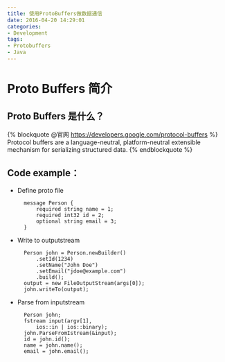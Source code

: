 ```yaml
---
title: 使用ProtoBuffers做数据通信
date: 2016-04-20 14:29:01
categories: 
- Development
tags: 
- Protobuffers
- Java
---
```

# Proto Buffers 简介

## Proto Buffers 是什么？

{% blockquote @官网 https://developers.google.com/protocol-buffers %}
Protocol buffers are a language-neutral, platform-neutral extensible mechanism for serializing structured data.
{% endblockquote %}

<!-- more -->

## Code example：
* Define proto file

		message Person {
  			required string name = 1;
  			required int32 id = 2;
  			optional string email = 3;
		}
		
* Write to outputstream

		Person john = Person.newBuilder()
    		.setId(1234)
    		.setName("John Doe")
    		.setEmail("jdoe@example.com")
    		.build();
		output = new FileOutputStream(args[0]);
		john.writeTo(output);
		
* Parse from inputstream

		Person john;
		fstream input(argv[1],
    		ios::in | ios::binary);
		john.ParseFromIstream(&input);
		id = john.id();
		name = john.name();
		email = john.email();
	
	
	

